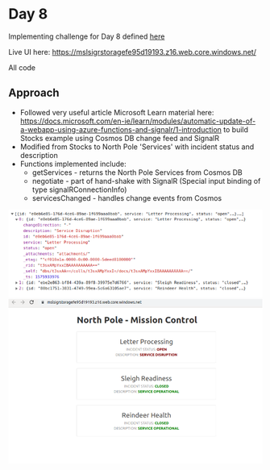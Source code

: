 # Day 8

Implementing challenge for Day 8 defined [here](https://25daysofserverless.com/calendar/8)

Live UI here: https://mslsigrstoragefe95d19193.z16.web.core.windows.net/

All code 


## Approach
-   Followed very useful article Microsoft Learn material here: https://docs.microsoft.com/en-ie/learn/modules/automatic-update-of-a-webapp-using-azure-functions-and-signalr/1-introduction to build Stocks example using Cosmos DB change feed and SignalR
-   Modified from Stocks to North Pole 'Services' with incident status and description
-   Functions implemented include:
    -   getServices - returns the North Pole Services from Cosmos DB
    -   negotiate - part of hand-shake with SignalR (Special input binding of type signalRConnectionInfo)
    -   servicesChanged - handles change events from Cosmos

![Sample JSON from Function](/day08/getServices.png)
![Sample UI](/day08/northPoleUI.png)
